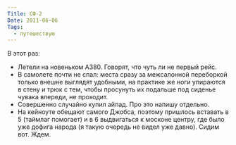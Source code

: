 ```yaml
---
Title: СФ-2
Date: 2011-06-06
Tags:
  - путешествую
---
```


В этот раз:

- Летели на новеньком A380. Говорят, что чуть ли не первый рейс.
- В самолете почти не спал: места сразу за межсалонной переборкой только внешне выглядят удобными, на практике же ноги упираются в стену и трюк с тем, чтобы просунуть их подальше под сиденье чувака впереди, не проходит.
- Совершенно случайно купил айпад. Про это напишу отдельно.
- На кейноуте обещают самого Джобса, поэтому пришлось вставать в 5 (таймлаг помогает) и в 6 выдвигаться к москоне центру, где было уже дофига народа (я такую очередь не видел уже давно). Сидим вот. Ждем.